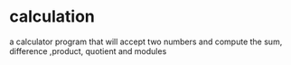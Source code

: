 # calculation
a calculator program that will accept two numbers and compute the sum, difference ,product, quotient and modules
